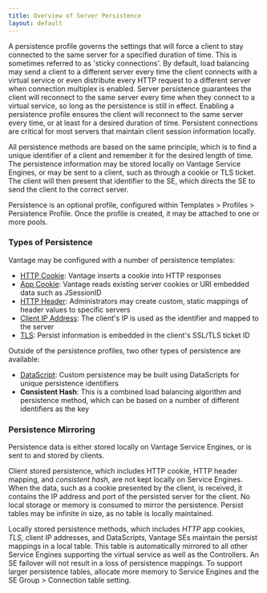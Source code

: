 ```yaml
---
title: Overview of Server Persistence
layout: default
---
```

A persistence profile governs the settings that will force a client to stay connected to the same server for a specified duration of time. This is sometimes referred to as 'sticky connections'. By default, load balancing may send a client to a different server every time the client connects with a virtual service or even distribute every HTTP request to a different server when connection multiplex is enabled. Server persistence guarantees the client will reconnect to the same server every time when they connect to a virtual service, so long as the persistence is still in effect. Enabling a persistence profile ensures the client will reconnect to the same server every time, or at least for a desired duration of time. Persistent connections are critical for most servers that maintain client session information locally.

All persistence methods are based on the same principle, which is to find a unique identifier of a client and remember it for the desired length of time. The persistence information may be stored locally on Vantage Service Engines, or may be sent to a client, such as through a cookie or TLS ticket. The client will then present that identifier to the SE, which directs the SE to send the client to the correct server.

Persistence is an optional profile, configured within Templates &gt; Profiles &gt; Persistence Profile. Once the profile is created, it may be attached to one or more pools.

### Types of Persistence

Vantage may be configured with a number of persistence templates:

* <a href="/docs/17.1/http-cookie-persistence">HTTP Cookie</a>: Vantage inserts a cookie into HTTP responses
* <a href="/docs/17.1/app-cookie-persistence">App Cookie</a>: Vantage reads existing server cookies or URI embedded data such as JSessionID
* <a href="/docs/17.1/custom-http-header-persistence">HTTP Header</a>: Administrators may create custom, static mappings of header values to specific servers
* <a href="/docs/17.1/client-ip-persistence">Client IP Address</a>: The client's IP is used as the identifier and mapped to the server
* <a href="/docs/17.1/tls-persistence">TLS</a>: Persist information is embedded in the client's SSL/TLS ticket ID 

Outside of the persistence profiles, two other types of persistence are available:

* <a href="/docs/17.1/custom-persistence-with-datascript">DataScript</a>:  Custom persistence may be built using DataScripts for unique persistence identifiers
* **Consistent Hash**:  This is a combined load balancing algorithm and persistence method, which can be based on a number of different identifiers as the key 

### Persistence Mirroring

Persistence data is either stored locally on Vantage Service Engines, or is sent to and stored by clients.

Client stored persistence, which includes HTTP cookie, HTTP header mapping, and *consistent hash*, are not kept locally on Service Engines. When the data, such as a cookie presented by the client, is received, it contains the IP address and port of the persisted server for the client. No local storage or memory is consumed to mirror the persistence. Persist tables may be infinite in size, as no table is locally maintained.

Locally stored persistence methods, which includes *HTTP* app cookies, *TLS,* client IP addresses, and DataScripts, Vantage SEs maintain the persist mappings in a local table. This table is automatically mirrored to all other Service Engines supporting the virtual service as well as the Controllers. An SE failover will not result in a loss of persistence mappings. To support larger persistence tables, allocate more memory to Service Engines and the SE Group &gt; Connection table setting.
